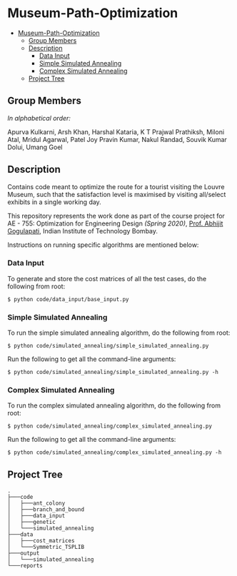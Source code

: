 # Museum-Path-Optimization

- [Museum-Path-Optimization](#museum-path-optimization)
  - [Group Members](#group-members)
  - [Description](#description)
    - [Data Input](#data-input)
    - [Simple Simulated Annealing](#simple-simulated-annealing)
    - [Complex Simulated Annealing](#complex-simulated-annealing)
  - [Project Tree](#project-tree)

## Group Members
*In alphabetical order:*

Apurva Kulkarni, Arsh Khan, Harshal Kataria, K T Prajwal Prathiksh, Miloni Atal, Mridul Agarwal, Patel Joy Pravin Kumar, Nakul Randad, Souvik Kumar Dolui, Umang Goel

## Description
Contains code meant to optimize the route for a tourist visiting the Louvre Museum, such that the satisfaction level is maximised by visiting all/select exhibits in a single working day. 

This repository represents the work done as part of the course project for AE - 755: Optimization for Engineering Design *(Spring 2020)*, [Prof. Abhijit Gogulapati](https://www.aero.iitb.ac.in/home/people/faculty/abhijit), Indian Institute of Technology Bombay.

Instructions on running specific algorithms are mentioned below:

### Data Input
To generate and store the cost matrices of all the test cases, do the following from root:
```
$ python code/data_input/base_input.py
```

### Simple Simulated Annealing

To run the simple simulated annealing algorithm, do the following from root:
```
$ python code/simulated_annealing/simple_simulated_annealing.py
```

Run the following to get all the command-line arguments:
```
$ python code/simulated_annealing/simple_simulated_annealing.py -h
```

### Complex Simulated Annealing

To run the complex simulated annealing algorithm, do the following from root:
```
$ python code/simulated_annealing/complex_simulated_annealing.py
```

Run the following to get all the command-line arguments:
```
$ python code/simulated_annealing/complex_simulated_annealing.py -h
```

## Project Tree
```
.
├───code
│   ├───ant_colony
│   ├───branch_and_bound
│   ├───data_input
│   ├───genetic
│   └───simulated_annealing
├───data
│   ├───cost_matrices
│   └───Symmetric_TSPLIB
├───output
│   └───simulated_annealing
└───reports
```
